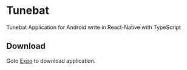 # Tunebat
Tunebat Application for Android write in React-Native with TypeScript

## Download

Goto [Expo](https://expo.io/@deanti/Tunebat/builds) to download application.
